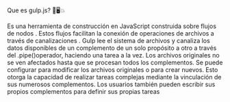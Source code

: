 Que es gulp.js? 📖🖥💥

Es una herramienta de construcción en JavaScript construida sobre flujos de nodos . Estos flujos facilitan la conexión de operaciones de archivos a través de canalizaciones . Gulp lee el sistema de archivos y canaliza los datos disponibles de un complemento de un solo propósito a otro a través del .pipe()operador, haciendo una tarea a la vez. Los archivos originales no se ven afectados hasta que se procesan todos los complementos. Se puede configurar para modificar los archivos originales o para crear nuevos. Esto otorga la capacidad de realizar tareas complejas mediante la vinculación de sus numerosos complementos. Los usuarios también pueden escribir sus propios complementos para definir sus propias tareas